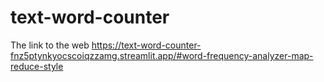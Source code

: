 # text-word-counter
The link to the web
https://text-word-counter-fnz5ptynkyocscoiqzzamg.streamlit.app/#word-frequency-analyzer-map-reduce-style
